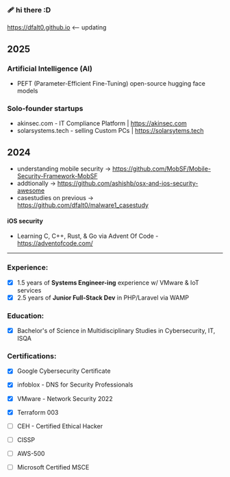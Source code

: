 ### 🩹 hi there :D

https://dfalt0.github.io <-- updating

<!--
**dfalt0/dfalt0** is a ✨ _special_ ✨ repository because its `README.md` (this file) appears on your GitHub profile.

Here are some ideas to get you started:

- 🔭 I’m currently working on ...
- 🌱 I’m currently learning ...
- 👯 I’m looking to collaborate on ...
- 🤔 I’m looking for help with ...
- 💬 Ask me about ...
- 📫 How to reach me: ...
- 😄 Pronouns: ...
- ⚡ Fun fact: ...
-->

## 2025 

### Artificial Intelligence (AI)
- PEFT (Parameter-Efficient Fine-Tuning) open-source hugging face models

### Solo-founder startups 
- akinsec.com - IT Compliance Platform | https://akinsec.com
- solarsystems.tech - selling Custom PCs | https://solarsytems.tech 


## 2024 
- understanding mobile security -> https://github.com/MobSF/Mobile-Security-Framework-MobSF
- addtionally -> https://github.com/ashishb/osx-and-ios-security-awesome
- casestudies on previous -> https://github.com/dfalt0/malware1_casestudy
  
#### iOS security
- Learning C, C++, Rust, & Go via Advent Of Code - https://adventofcode.com/


----

### Experience:
- [x] 1.5 years of <b>Systems Engineer-ing</b> experience w/ VMware & IoT services
- [x] 2.5 years of <b>Junior Full-Stack Dev</b> in PHP/Laravel via WAMP

### Education:
- [x] Bachelor's of Science in Multidisciplinary Studies in Cybersecurity, IT, ISQA

### Certifications:
- [x] Google Cybersecurity Certificate
- [x] infoblox - DNS for Security Professionals
- [x] VMware - Network Security 2022
- [x] Terraform 003
      
- [ ] CEH - Certified Ethical Hacker
- [ ] CISSP
- [ ] AWS-500
- [ ] Microsoft Certified MSCE



